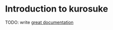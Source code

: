 # Introduction to kurosuke

TODO: write [great documentation](http://jacobian.org/writing/great-documentation/what-to-write/)
